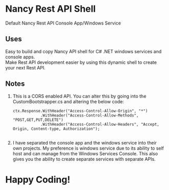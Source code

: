# Nancy Rest API Shell

 Default Nancy Rest API Console App/Windows Service

## Uses

Easy to build and copy Nancy API shell for C# .NET windows services and console apps.  
Make Rest API development easier by using this dynamic shell to create your next Rest API.


## Notes

1. This is a CORS enabled API.  You can alter this by going into the CustomBootstrapper.cs and altering
   the below code:
   
    ```
    ctx.Response.WithHeader("Access-Control-Allow-Origin", "*")
                .WithHeader("Access-Control-Allow-Methods", "POST,GET,PUT,DELETE")
                .WithHeader("Access-Control-Allow-Headers", "Accept, Origin, Content-type, Authorization");
                                
    ```
    
2. I have separated the console app and the windows service into their own projects.  My preference is windows
   service due to its ability to self host and can manage from the Windows Services Console.  This also gives
   you the ability to create separate services with separate APIs.
   
   
   
 # Happy Coding!
